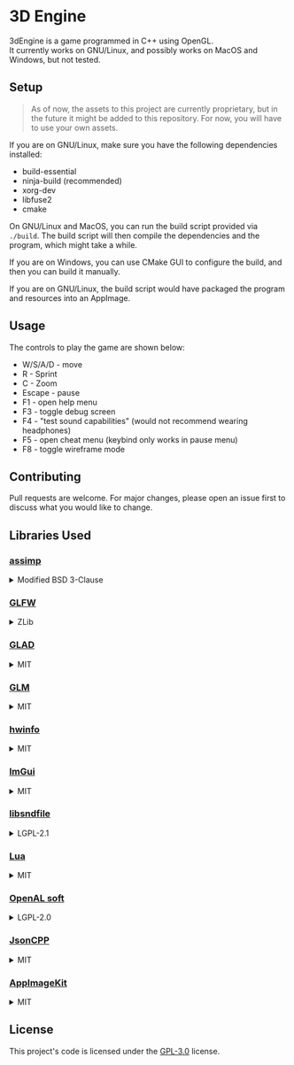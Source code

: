 # 3D Engine
3dEngine is a game programmed in C++ using OpenGL.  
It currently works on GNU/Linux, and possibly works on MacOS and Windows, but not tested.

## Setup
> As of now, the assets to this project are currently proprietary, but in the future it might be added to this repository. For now, you will have to use your own assets.

If you are on GNU/Linux, make sure you have the following dependencies installed:
- build-essential
- ninja-build (recommended)
- xorg-dev
- libfuse2
- cmake

On GNU/Linux and MacOS, you can run the build script provided via `./build`. The build script will then compile the dependencies and the program, which might take a while.
  
If you are on Windows, you can use CMake GUI to configure the build, and then you can build it manually.
  
If you are on GNU/Linux, the build script would have packaged the program and resources into an AppImage.
## Usage
The controls to play the game are shown below:
- W/S/A/D - move
- R - Sprint
- C - Zoom
- Escape - pause
- F1 - open help menu
- F3 - toggle debug screen
- F4 - "test sound capabilities" (would not recommend wearing headphones)
- F5 - open cheat menu (keybind only works in pause menu)
- F8 - toggle wireframe mode

## Contributing
Pull requests are welcome. For major changes, please open an issue first to discuss what you would like to change.

## Libraries Used

### [assimp](https://github.com/assimp/assimp)

<details>
  <summary>Modified BSD 3-Clause</summary>

    Open Asset Import Library (assimp)

    Copyright (c) 2006-2021, assimp team
    All rights reserved.

    Redistribution and use of this software in source and binary forms,
    with or without modification, are permitted provided that the
    following conditions are met:

    * Redistributions of source code must retain the above
      copyright notice, this list of conditions and the
      following disclaimer.

    * Redistributions in binary form must reproduce the above
      copyright notice, this list of conditions and the
      following disclaimer in the documentation and/or other
      materials provided with the distribution.

    * Neither the name of the assimp team, nor the names of its
      contributors may be used to endorse or promote products
      derived from this software without specific prior
      written permission of the assimp team.

    THIS SOFTWARE IS PROVIDED BY THE COPYRIGHT HOLDERS AND CONTRIBUTORS
    "AS IS" AND ANY EXPRESS OR IMPLIED WARRANTIES, INCLUDING, BUT NOT
    LIMITED TO, THE IMPLIED WARRANTIES OF MERCHANTABILITY AND FITNESS FOR
    A PARTICULAR PURPOSE ARE DISCLAIMED. IN NO EVENT SHALL THE COPYRIGHT
    OWNER OR CONTRIBUTORS BE LIABLE FOR ANY DIRECT, INDIRECT, INCIDENTAL,
    SPECIAL, EXEMPLARY, OR CONSEQUENTIAL DAMAGES (INCLUDING, BUT NOT
    LIMITED TO, PROCUREMENT OF SUBSTITUTE GOODS OR SERVICES; LOSS OF USE,
    DATA, OR PROFITS; OR BUSINESS INTERRUPTION) HOWEVER CAUSED AND ON ANY
    THEORY OF LIABILITY, WHETHER IN CONTRACT, STRICT LIABILITY, OR TORT
    (INCLUDING NEGLIGENCE OR OTHERWISE) ARISING IN ANY WAY OUT OF THE USE
    OF THIS SOFTWARE, EVEN IF ADVISED OF THE POSSIBILITY OF SUCH DAMAGE.

</details>

### [GLFW](https://github.com/glfw/glfw)

<details>
  <summary>ZLib</summary>

    Copyright (c) 2002-2006 Marcus Geelnard

    Copyright (c) 2006-2019 Camilla Löwy

    This software is provided 'as-is', without any express or implied
    warranty. In no event will the authors be held liable for any damages
    arising from the use of this software.

    Permission is granted to anyone to use this software for any purpose,
    including commercial applications, and to alter it and redistribute it
    freely, subject to the following restrictions:

    1. The origin of this software must not be misrepresented; you must not
        claim that you wrote the original software. If you use this software
        in a product, an acknowledgment in the product documentation would
        be appreciated but is not required.

    2. Altered source versions must be plainly marked as such, and must not
        be misrepresented as being the original software.

    3. This notice may not be removed or altered from any source
        distribution.

</details>

### [GLAD](https://github.com/Dav1dde/glad)

<details>
  <summary>MIT</summary>

    The MIT License (MIT)

    Copyright (c) 2013-2022 David Herberth

    Permission is hereby granted, free of charge, to any person obtaining a copy of
    this software and associated documentation files (the "Software"), to deal in
    the Software without restriction, including without limitation the rights to
    use, copy, modify, merge, publish, distribute, sublicense, and/or sell copies of
    the Software, and to permit persons to whom the Software is furnished to do so,
    subject to the following conditions:

    The above copyright notice and this permission notice shall be included in all
    copies or substantial portions of the Software.

    THE SOFTWARE IS PROVIDED "AS IS", WITHOUT WARRANTY OF ANY KIND, EXPRESS OR
    IMPLIED, INCLUDING BUT NOT LIMITED TO THE WARRANTIES OF MERCHANTABILITY, FITNESS
    FOR A PARTICULAR PURPOSE AND NONINFRINGEMENT. IN NO EVENT SHALL THE AUTHORS OR
    COPYRIGHT HOLDERS BE LIABLE FOR ANY CLAIM, DAMAGES OR OTHER LIABILITY, WHETHER
    IN AN ACTION OF CONTRACT, TORT OR OTHERWISE, ARISING FROM, OUT OF OR IN
    CONNECTION WITH THE SOFTWARE OR THE USE OR OTHER DEALINGS IN THE SOFTWARE.

</details>

### [GLM](https://github.com/g-truc/glm)

<details>
  <summary>MIT</summary>

    Copyright (c) 2005 - G-Truc Creation

    Permission is hereby granted, free of charge, to any person obtaining a copy
    of this software and associated documentation files (the "Software"), to deal
    in the Software without restriction, including without limitation the rights
    to use, copy, modify, merge, publish, distribute, sublicense, and/or sell
    copies of the Software, and to permit persons to whom the Software is
    furnished to do so, subject to the following conditions:

    The above copyright notice and this permission notice shall be included in
    all copies or substantial portions of the Software.

    THE SOFTWARE IS PROVIDED "AS IS", WITHOUT WARRANTY OF ANY KIND, EXPRESS OR
    IMPLIED, INCLUDING BUT NOT LIMITED TO THE WARRANTIES OF MERCHANTABILITY,
    FITNESS FOR A PARTICULAR PURPOSE AND NONINFRINGEMENT. IN NO EVENT SHALL THE
    AUTHORS OR COPYRIGHT HOLDERS BE LIABLE FOR ANY CLAIM, DAMAGES OR OTHER
    LIABILITY, WHETHER IN AN ACTION OF CONTRACT, TORT OR OTHERWISE, ARISING FROM,
    OUT OF OR IN CONNECTION WITH THE SOFTWARE OR THE USE OR OTHER DEALINGS IN
    THE SOFTWARE.

</details>

### [hwinfo](https://github.com/lfreist/hwinfo)

<details>
  <summary>MIT</summary>

    MIT License

    Copyright (c) 2022 Leon Freist

    Permission is hereby granted, free of charge, to any person obtaining a copy
    of this software and associated documentation files (the "Software"), to deal
    in the Software without restriction, including without limitation the rights
    to use, copy, modify, merge, publish, distribute, sublicense, and/or sell
    copies of the Software, and to permit persons to whom the Software is
    furnished to do so, subject to the following conditions:

    The above copyright notice and this permission notice shall be included in all
    copies or substantial portions of the Software.

    THE SOFTWARE IS PROVIDED "AS IS", WITHOUT WARRANTY OF ANY KIND, EXPRESS OR
    IMPLIED, INCLUDING BUT NOT LIMITED TO THE WARRANTIES OF MERCHANTABILITY,
    FITNESS FOR A PARTICULAR PURPOSE AND NONINFRINGEMENT. IN NO EVENT SHALL THE
    AUTHORS OR COPYRIGHT HOLDERS BE LIABLE FOR ANY CLAIM, DAMAGES OR OTHER
    LIABILITY, WHETHER IN AN ACTION OF CONTRACT, TORT OR OTHERWISE, ARISING FROM,
    OUT OF OR IN CONNECTION WITH THE SOFTWARE OR THE USE OR OTHER DEALINGS IN THE
    SOFTWARE.

</details>

### [ImGui](https://github.com/ocornut/imgui)

<details>
  <summary>MIT</summary>

    The MIT License (MIT)

    Copyright (c) 2014-2022 Omar Cornut

    Permission is hereby granted, free of charge, to any person obtaining a copy
    of this software and associated documentation files (the "Software"), to deal
    in the Software without restriction, including without limitation the rights
    to use, copy, modify, merge, publish, distribute, sublicense, and/or sell
    copies of the Software, and to permit persons to whom the Software is
    furnished to do so, subject to the following conditions:

    The above copyright notice and this permission notice shall be included in all
    copies or substantial portions of the Software.

    THE SOFTWARE IS PROVIDED "AS IS", WITHOUT WARRANTY OF ANY KIND, EXPRESS OR
    IMPLIED, INCLUDING BUT NOT LIMITED TO THE WARRANTIES OF MERCHANTABILITY,
    FITNESS FOR A PARTICULAR PURPOSE AND NONINFRINGEMENT. IN NO EVENT SHALL THE
    AUTHORS OR COPYRIGHT HOLDERS BE LIABLE FOR ANY CLAIM, DAMAGES OR OTHER
    LIABILITY, WHETHER IN AN ACTION OF CONTRACT, TORT OR OTHERWISE, ARISING FROM,
    OUT OF OR IN CONNECTION WITH THE SOFTWARE OR THE USE OR OTHER DEALINGS IN THE
    SOFTWARE.

</details>

### [libsndfile](https://github.com/libsndfile/libsndfile)

<details>
  <summary>LGPL-2.1</summary>

                      GNU LESSER GENERAL PUBLIC LICENSE
                           Version 2.1, February 1999

     Copyright (C) 1991, 1999 Free Software Foundation, Inc.
         59 Temple Place, Suite 330, Boston, MA  02111-1307  USA
     Everyone is permitted to copy and distribute verbatim copies
     of this license document, but changing it is not allowed.

    [This is the first released version of the Lesser GPL.  It also counts
     as the successor of the GNU Library Public License, version 2, hence
     the version number 2.1.]

</details>

### [Lua](https://github.com/walterschell/Lua)

<details>
  <summary>MIT</summary>

    Copyright © 1994–2021 Lua.org, PUC-Rio.

      Permission is hereby granted, free of charge, to any person obtaining a copy
    of this software and associated documentation files (the "Software"), to deal
    in the Software without restriction, including without limitation the rights
    to use, copy, modify, merge, publish, distribute, sublicense, and/or sell
    copies of the Software, and to permit persons to whom the Software is
    furnished to do so, subject to the following conditions:

    The above copyright notice and this permission notice shall be included in all copies or substantial portions of the Software.

    THE SOFTWARE IS PROVIDED "AS IS", WITHOUT WARRANTY OF ANY KIND, EXPRESS OR
    IMPLIED, INCLUDING BUT NOT LIMITED TO THE WARRANTIES OF MERCHANTABILITY,
    FITNESS FOR A PARTICULAR PURPOSE AND NONINFRINGEMENT. IN NO EVENT SHALL THE
    AUTHORS OR COPYRIGHT HOLDERS BE LIABLE FOR ANY CLAIM, DAMAGES OR OTHER
    LIABILITY, WHETHER IN AN ACTION OF CONTRACT, TORT OR OTHERWISE, ARISING FROM,
    OUT OF OR IN CONNECTION WITH THE SOFTWARE OR THE USE OR OTHER DEALINGS IN THE
    SOFTWARE.

</details>

### [OpenAL soft](https://github.com/kcat/openal-soft)

<details>
  <summary>LGPL-2.0</summary>


                      GNU LIBRARY GENERAL PUBLIC LICENSE
                           Version 2, June 1991

     Copyright (C) 1991 Free Software Foundation, Inc.
     51 Franklin Street, Fifth Floor, Boston, MA  02110-1301  USA
     Everyone is permitted to copy and distribute verbatim copies
     of this license document, but changing it is not allowed.

    [This is the first released version of the library GPL.  It is
     numbered 2 because it goes with version 2 of the ordinary GPL.]

</details>

### [JsonCPP](https://github.com/open-source-parsers/jsoncpp)
<details>
  <summary>MIT</summary>

    Copyright (c) 2007-2010 Baptiste Lepilleur and The JsonCpp Authors

    Permission is hereby granted, free of charge, to any person
    obtaining a copy of this software and associated documentation
    files (the "Software"), to deal in the Software without
    restriction, including without limitation the rights to use, copy,
    modify, merge, publish, distribute, sublicense, and/or sell copies
    of the Software, and to permit persons to whom the Software is
    furnished to do so, subject to the following conditions:

    The above copyright notice and this permission notice shall be
    included in all copies or substantial portions of the Software.

    THE SOFTWARE IS PROVIDED "AS IS", WITHOUT WARRANTY OF ANY KIND,
    EXPRESS OR IMPLIED, INCLUDING BUT NOT LIMITED TO THE WARRANTIES OF
    MERCHANTABILITY, FITNESS FOR A PARTICULAR PURPOSE AND
    NONINFRINGEMENT. IN NO EVENT SHALL THE AUTHORS OR COPYRIGHT HOLDERS
    BE LIABLE FOR ANY CLAIM, DAMAGES OR OTHER LIABILITY, WHETHER IN AN
    ACTION OF CONTRACT, TORT OR OTHERWISE, ARISING FROM, OUT OF OR IN
    CONNECTION WITH THE SOFTWARE OR THE USE OR OTHER DEALINGS IN THE
    SOFTWARE.

</details>

### [AppImageKit](https://appimage.org/)
<details>
  <summary>MIT</summary>

    Copyright (c) 2004-20 Simon Peter

    Permission is hereby granted, free of charge, to any person obtaining a copy
    of this software and associated documentation files (the "Software"), to deal
    in the Software without restriction, including without limitation the rights
    to use, copy, modify, merge, publish, distribute, sublicense, and/or sell
    copies of the Software, and to permit persons to whom the Software is
    furnished to do so, subject to the following conditions:

    The above copyright notice and this permission notice shall be included in all
    copies or substantial portions of the Software.

    THE SOFTWARE IS PROVIDED "AS IS", WITHOUT WARRANTY OF ANY KIND, EXPRESS OR
    IMPLIED, INCLUDING BUT NOT LIMITED TO THE WARRANTIES OF MERCHANTABILITY,
    FITNESS FOR A PARTICULAR PURPOSE AND NONINFRINGEMENT. IN NO EVENT SHALL THE
    AUTHORS OR COPYRIGHT HOLDERS BE LIABLE FOR ANY CLAIM, DAMAGES OR OTHER
    LIABILITY, WHETHER IN AN ACTION OF CONTRACT, TORT OR OTHERWISE, ARISING FROM,
    OUT OF OR IN CONNECTION WITH THE SOFTWARE OR THE USE OR OTHER DEALINGS IN THE
    SOFTWARE.

</details>

## License
This project's code is licensed under the [GPL-3.0](https://choosealicense.com/licenses/gpl-3.0/) license.
